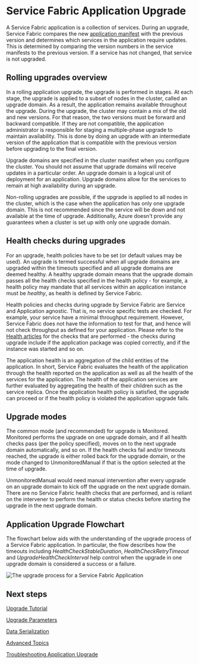 <properties
   pageTitle="Service Fabric Application Upgrade"
   description="This article provides an introduction to upgrading a Service Fabric application."
   services="service-fabric"
   documentationCenter=".net"
   authors="mani-ramaswamy"
   manager="samgeo"
   editor=""/>

<tags
   ms.service="service-fabric"
   ms.devlang="dotnet"
   ms.topic="article"
   ms.tgt_pltfrm="NA"
   ms.workload="NA"
   ms.date="04/15/2015"
   ms.author="subramar"/>


# Service Fabric Application Upgrade


A Service Fabric application is a collection of services. During an upgrade, Service Fabric compares the new [application manifest](service-fabric-application-model.md#describe-an-application)  with the previous version and determines which services in the application require updates. This is determined by comparing the version numbers in the service manifests to the previous version. If a service has not changed, that service is not upgraded.

## Rolling upgrades overview
In a rolling application upgrade, the upgrade is performed in stages. At each stage, the upgrade is applied to a subset of nodes in the cluster, called an upgrade domain. As a result, the application remains available throughout the upgrade. During the upgrade, the cluster may contain a mix of the old and new versions. For that reason, the two versions must be forward and backward compatible. If they are not compatible, the application administrator is responsible for staging a multiple-phase upgrade to maintain availability. This is done by doing an upgrade with an intermediate version of the application that is compatible with the previous version before upgrading to the final version.

Upgrade domains are specified in the cluster manifest when you configure the cluster. You should not assume that upgrade domains will receive updates in a particular order. An upgrade domain is a logical unit of deployment for an application. Upgrade domains allow for the services to remain at high availability during an upgrade.

Non-rolling upgrades are possible, if the upgrade is applied to all nodes in the cluster, which is the case when the application has only one upgrade domain. This is not recommended since the service will be down and not available at the time of upgrade. Additionally, Azure doesn't provide any guarantees when a cluster is set up with only one upgrade domain.

## Health checks during upgrades
For an upgrade, health policies have to be set (or default values may be used). An upgrade is termed successful when all upgrade domains are upgraded within the timeouts specified and all upgrade domains are deemed healthy.  A healthy upgrade domain means that the upgrade domain passes all the health checks specified in the health policy - for example, a health policy may mandate that all services within an application instance must be <em>healthy</em>, as health is defined by Service Fabric.

Health policies and checks during upgrade by Service Fabric are Service and Application agnostic. That is, no service specific tests are checked.  For example, your service have a minimal throughput requirement. However, Service Fabric does not have the information to test for that, and hence will not check throughput as defined for your application.   Please refer to the [Health articles](service-fabric-health-introduction.md) for the checks that are performed - the checks during upgrade include if the application package was copied correctly, and if the instance was started and so on.

The application health is an aggregation of the child entities of the application. In short, Service Fabric evaluates the health of the application through the health reported on the application as well as all the health of the services for the application. The health of the application services are further evaluated by aggregating the health of their children such as the service replica. Once the application health policy is satisfied, the upgrade can proceed or if the health policy is violated the application upgrade fails.

## Upgrade modes

The common mode (and recommended) for upgrade is Monitored.  Monitored performs the upgrade on one upgrade domain, and if all health checks pass (per the policy specified), moves on to the next upgrade domain automatically, and so on.  If the health checks fail and/or timeouts reached, the upgrade is either rolled back for the upgrade domain, or the mode changed to UnmonitoredManual if that is the option selected at the time of upgrade.

UnmonitoredManual would need manual intervention after every upgrade on an upgrade domain to kick off the upgrade on the next upgrade domain. There are no Service Fabric health checks that are performed, and is reliant on the intervener to perform the health or status checks before starting the upgrade in the next upgrade domain.

## Application Upgrade Flowchart

The flowchart below aids with the understanding of the upgrade process of a Service Fabric application. In particular, the flow describes how the timeouts including *HealthCheckStableDuration*, *HealthCheckRetryTimeout* and *UpgradeHealthCheckInterval* help control when the upgrade in one upgrade domain is considered a success or a failure.

![The upgrade process for a Service Fabric Application][image]


## Next steps

[Upgrade Tutorial](service-fabric-application-upgrade-tutorial.md)

[Upgrade Parameters](service-fabric-application-upgrade-parameters.md)

[Data Serialization](service-fabric-application-upgrade-data-serialization.md)

[Advanced Topics](service-fabric-application-upgrade-advanced.md)

[Troubleshooting Application Upgrade ](service-fabric-application-upgrade-troubleshooting.md)



[image]: media/service-fabric-application-upgrade/service-fabric-application-upgrade-flowchart.png
 